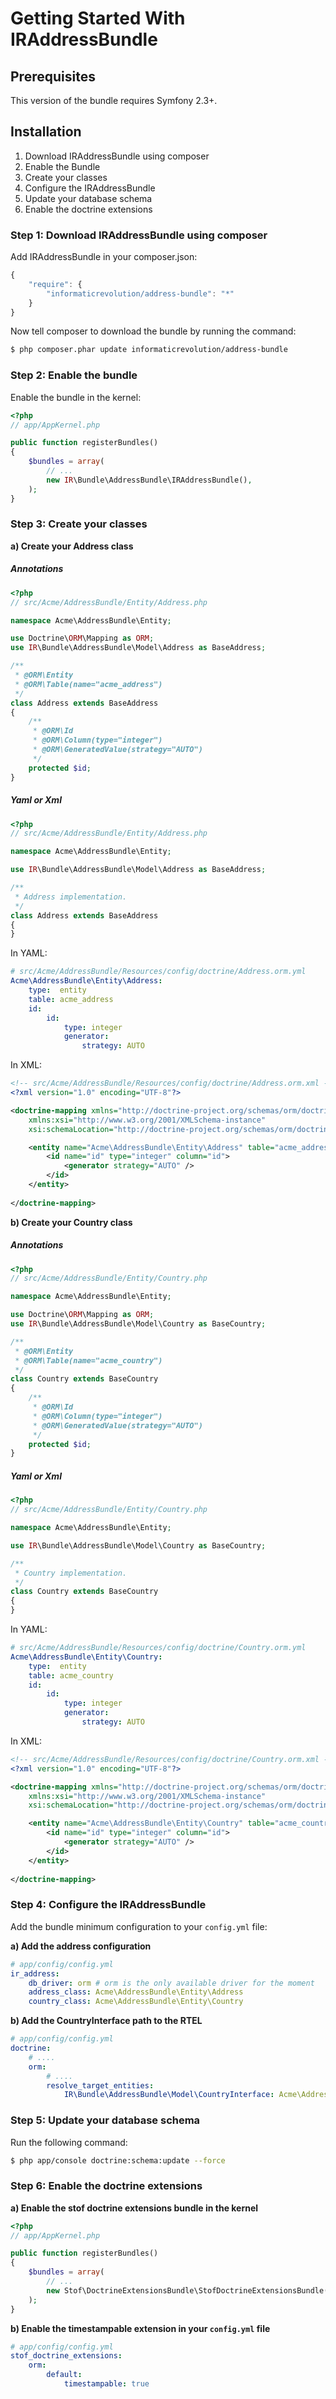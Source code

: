 Getting Started With IRAddressBundle
====================================

## Prerequisites

This version of the bundle requires Symfony 2.3+.

## Installation

1. Download IRAddressBundle using composer
2. Enable the Bundle
3. Create your classes
4. Configure the IRAddressBundle
5. Update your database schema
6. Enable the doctrine extensions

### Step 1: Download IRAddressBundle using composer

Add IRAddressBundle in your composer.json:

``` js
{
    "require": {
        "informaticrevolution/address-bundle": "*"
    }
}
```

Now tell composer to download the bundle by running the command:

``` bash
$ php composer.phar update informaticrevolution/address-bundle
```

### Step 2: Enable the bundle

Enable the bundle in the kernel:

``` php
<?php
// app/AppKernel.php

public function registerBundles()
{
    $bundles = array(
        // ...
        new IR\Bundle\AddressBundle\IRAddressBundle(),
    );
}
```

### Step 3: Create your classes

**a) Create your Address class**

##### Annotations

``` php
<?php
// src/Acme/AddressBundle/Entity/Address.php

namespace Acme\AddressBundle\Entity;

use Doctrine\ORM\Mapping as ORM;
use IR\Bundle\AddressBundle\Model\Address as BaseAddress;

/**
 * @ORM\Entity
 * @ORM\Table(name="acme_address")
 */
class Address extends BaseAddress
{
    /**
     * @ORM\Id
     * @ORM\Column(type="integer")
     * @ORM\GeneratedValue(strategy="AUTO")
     */
    protected $id;
}
```

##### Yaml or Xml

``` php
<?php
// src/Acme/AddressBundle/Entity/Address.php

namespace Acme\AddressBundle\Entity;

use IR\Bundle\AddressBundle\Model\Address as BaseAddress;

/**
 * Address implementation.
 */
class Address extends BaseAddress
{
}
```

In YAML:

``` yaml
# src/Acme/AddressBundle/Resources/config/doctrine/Address.orm.yml
Acme\AddressBundle\Entity\Address:
    type:  entity
    table: acme_address
    id:
        id:
            type: integer
            generator:
                strategy: AUTO
```

In XML:

``` xml
<!-- src/Acme/AddressBundle/Resources/config/doctrine/Address.orm.xml -->
<?xml version="1.0" encoding="UTF-8"?>

<doctrine-mapping xmlns="http://doctrine-project.org/schemas/orm/doctrine-mapping"
    xmlns:xsi="http://www.w3.org/2001/XMLSchema-instance"
    xsi:schemaLocation="http://doctrine-project.org/schemas/orm/doctrine-mapping http://doctrine-project.org/schemas/orm/doctrine-mapping.xsd">

    <entity name="Acme\AddressBundle\Entity\Address" table="acme_address">
        <id name="id" type="integer" column="id">
            <generator strategy="AUTO" />
        </id> 
    </entity>
    
</doctrine-mapping>
```

**b) Create your Country class**

##### Annotations

``` php
<?php
// src/Acme/AddressBundle/Entity/Country.php

namespace Acme\AddressBundle\Entity;

use Doctrine\ORM\Mapping as ORM;
use IR\Bundle\AddressBundle\Model\Country as BaseCountry;

/**
 * @ORM\Entity
 * @ORM\Table(name="acme_country")
 */
class Country extends BaseCountry
{
    /**
     * @ORM\Id
     * @ORM\Column(type="integer")
     * @ORM\GeneratedValue(strategy="AUTO")
     */
    protected $id;
}
```

##### Yaml or Xml

``` php
<?php
// src/Acme/AddressBundle/Entity/Country.php

namespace Acme\AddressBundle\Entity;

use IR\Bundle\AddressBundle\Model\Country as BaseCountry;

/**
 * Country implementation.
 */
class Country extends BaseCountry
{
}
```

In YAML:

``` yaml
# src/Acme/AddressBundle/Resources/config/doctrine/Country.orm.yml
Acme\AddressBundle\Entity\Country:
    type:  entity
    table: acme_country
    id:
        id:
            type: integer
            generator:
                strategy: AUTO
```

In XML:

``` xml
<!-- src/Acme/AddressBundle/Resources/config/doctrine/Country.orm.xml -->
<?xml version="1.0" encoding="UTF-8"?>

<doctrine-mapping xmlns="http://doctrine-project.org/schemas/orm/doctrine-mapping"
    xmlns:xsi="http://www.w3.org/2001/XMLSchema-instance"
    xsi:schemaLocation="http://doctrine-project.org/schemas/orm/doctrine-mapping http://doctrine-project.org/schemas/orm/doctrine-mapping.xsd">

    <entity name="Acme\AddressBundle\Entity\Country" table="acme_country">
        <id name="id" type="integer" column="id">
            <generator strategy="AUTO" />
        </id> 
    </entity>
    
</doctrine-mapping>
```

### Step 4: Configure the IRAddressBundle

Add the bundle minimum configuration to your `config.yml` file:

**a) Add the address configuration**

``` yaml
# app/config/config.yml
ir_address:
    db_driver: orm # orm is the only available driver for the moment 
    address_class: Acme\AddressBundle\Entity\Address
    country_class: Acme\AddressBundle\Entity\Country
```

**b) Add the CountryInterface path to the RTEL**

``` yaml
# app/config/config.yml
doctrine:
    # ....
    orm:
        # ....
        resolve_target_entities:
            IR\Bundle\AddressBundle\Model\CountryInterface: Acme\AddressBundle\Entity\Country
```

### Step 5: Update your database schema

Run the following command:

``` bash
$ php app/console doctrine:schema:update --force
```

### Step 6: Enable the doctrine extensions

**a) Enable the stof doctrine extensions bundle in the kernel**

``` php
<?php
// app/AppKernel.php

public function registerBundles()
{
    $bundles = array(
        // ...
        new Stof\DoctrineExtensionsBundle\StofDoctrineExtensionsBundle(),
    );
}
```

**b) Enable the timestampable extension in your `config.yml` file**

``` yaml
# app/config/config.yml
stof_doctrine_extensions:
    orm:
        default:
            timestampable: true
```